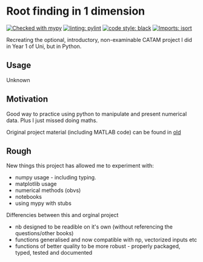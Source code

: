 # Root finding in 1 dimension

[![Checked with mypy](http://www.mypy-lang.org/static/mypy_badge.svg)](http://mypy-lang.org/)
[![linting: pylint](https://img.shields.io/badge/linting-pylint-yellowgreen)](https://github.com/PyCQA/pylint)
[![code style: black](https://img.shields.io/badge/code%20style-black-000000.svg)](https://github.com/ambv/black)
[![Imports: isort](https://img.shields.io/badge/%20imports-isort-%231674b1?style=flat&labelColor=ef8336)](https://pycqa.github.io/isort/)

Recreating the optional, introductory, non-examinable CATAM project I did in Year 1 of Uni, but in Python.

## Usage

Unknown

## Motivation

Good way to practice using python to manipulate and present numerical data. Plus I just missed doing maths.

Original project material (including MATLAB code) can be found in [old](old/)

## Rough

New things this project has allowed me to experiment with:
* numpy usage - including typing.
* matplotlib usage
* numerical methods (obvs)
* notebooks
* using mypy with stubs

Differencies between this and orginal project
* nb designed to be readible on it's own (without referencing the questions/other books)
* functions generalised and now compatible with np, vectorized inputs etc
* functions of better quality to be more robust - properly packaged, typed, tested and documented
